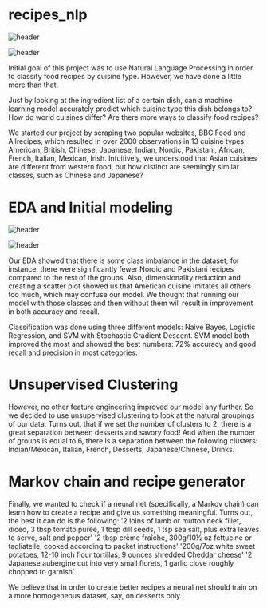# recipes_nlp

![header](vis/Italy_Wordcloud.png)

![header](vis/India_Wordcloud.png)


Initial goal of this project was to use Natural Language Processing in order to classify food recipes by cuisine type. However, we have done a little more than that. 

Just by looking at the ingredient list of a certain dish, can a machine learning model accurately predict which cuisine type this dish belongs to? How do world cuisines differ? Are there more ways to classify food recipes?

We started our project by scraping two popular websites, BBC Food and Allrecipes, which resulted in over 2000 observations in 13 cuisine types: American, British, Chinese, Japanese, Indian, Nordic, Pakistani, African, French, Italian, Mexican, Irish. Intuitively, we understood that Asian cuisines are different from western food, but how distinct are seemingly similar classes, such as Chinese and Japanese? 

# EDA and Initial modeling

![header](vis/recipe_count_cuisine.png)

![header](vis/Scatterplot)

Our EDA showed that there is some class imbalance in the dataset, for instance, there were significantly fewer Nordic and Pakistani recipes compared to the rest of the groups. Also, dimensionality reduction and creating a scatter plot showed us that American cuisine imitates all others too much, which may confuse our model. We thought that running our model with those classes and then without them will result in improvement in both accuracy and recall.

Classification was done using three different models: Naive Bayes, Logistic Regression, and SVM with Stochastic Gradient Descent. SVM model both improved the most and showed the best numbers: 72% accuracy and good recall and precision in most categories. 

# Unsupervised Clustering 

However, no other feature engineering improved our model any further. So we decided to use unsupervised clustering to look at the natural groupings of our data. Turns out, that if we set the number of clusters to 2, there is a great separation between desserts and savory food! And when the number of groups is equal to 6, there is a separation between the following clusters: Indian/Mexican, Italian, French, Desserts, Japanese/Chinese, Drinks. 

# Markov chain and recipe generator 

Finally, we wanted to check if a neural net (specifically, a Markov chain) can learn how to create a recipe and give us something meaningful. Turns out, the best it can do is the following:
'2 loins of lamb or mutton neck fillet, diced, 3 tbsp tomato purée, 1 tbsp dill seeds, 1 tsp sea salt, plus extra leaves to serve, salt and pepper'
'2 tbsp crème fraîche, 300g/10½ oz fettucine or tagliatelle, cooked according to packet instructions'
'200g/7oz white sweet potatoes, 12-10 inch flour tortillas, 9 ounces shredded Cheddar cheese'
'2 Japanese aubergine cut into very small florets, 1 garlic clove roughly chopped to garnish’

We believe that in order to create better recipes a neural net should train on a more homogeneous dataset, say, on desserts only.
 
